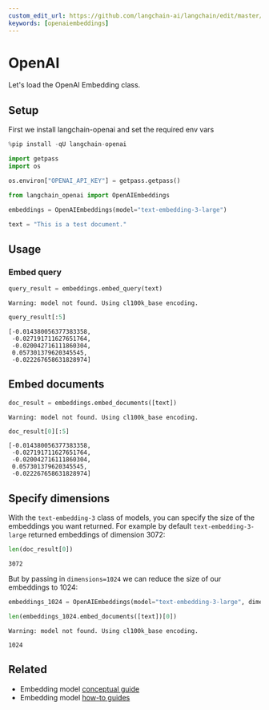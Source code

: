 ```yaml
---
custom_edit_url: https://github.com/langchain-ai/langchain/edit/master/docs/docs/integrations/text_embedding/openai.ipynb
keywords: [openaiembeddings]
---
```

# OpenAI

Let's load the OpenAI Embedding class.

## Setup

First we install langchain-openai and set the required env vars


```python
%pip install -qU langchain-openai
```


```python
import getpass
import os

os.environ["OPENAI_API_KEY"] = getpass.getpass()
```


```python
from langchain_openai import OpenAIEmbeddings
```


```python
embeddings = OpenAIEmbeddings(model="text-embedding-3-large")
```


```python
text = "This is a test document."
```

## Usage
### Embed query


```python
query_result = embeddings.embed_query(text)
```
```output
Warning: model not found. Using cl100k_base encoding.
```

```python
query_result[:5]
```



```output
[-0.014380056377383358,
 -0.027191711627651764,
 -0.020042716111860304,
 0.057301379620345545,
 -0.022267658631828974]
```


## Embed documents


```python
doc_result = embeddings.embed_documents([text])
```
```output
Warning: model not found. Using cl100k_base encoding.
```

```python
doc_result[0][:5]
```



```output
[-0.014380056377383358,
 -0.027191711627651764,
 -0.020042716111860304,
 0.057301379620345545,
 -0.022267658631828974]
```


## Specify dimensions

With the `text-embedding-3` class of models, you can specify the size of the embeddings you want returned. For example by default `text-embedding-3-large` returned embeddings of dimension 3072:


```python
len(doc_result[0])
```



```output
3072
```


But by passing in `dimensions=1024` we can reduce the size of our embeddings to 1024:


```python
embeddings_1024 = OpenAIEmbeddings(model="text-embedding-3-large", dimensions=1024)
```


```python
len(embeddings_1024.embed_documents([text])[0])
```
```output
Warning: model not found. Using cl100k_base encoding.
```


```output
1024
```



## Related

- Embedding model [conceptual guide](/docs/concepts/#embedding-models)
- Embedding model [how-to guides](/docs/how_to/#embedding-models)
